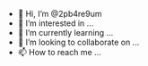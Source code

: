 - 👋 Hi, I’m @2pb4re9um
- 👀 I’m interested in ...
- 🌱 I’m currently learning ...
- 💞️ I’m looking to collaborate on ...
- 📫 How to reach me ...

<!---
2pb4re9um/2pb4re9um is a ✨ special ✨ repository because its `README.md` (this file) appears on your GitHub profile.
You can click the Preview link to take a look at your changes.
--->
